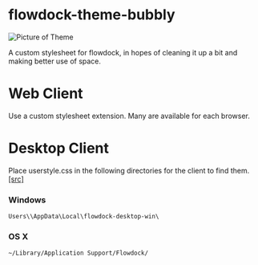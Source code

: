 # flowdock-theme-bubbly

![Picture of Theme](https://i.imgur.com/ocMttwk.png)

A custom stylesheet for flowdock, in hopes of cleaning it up a bit and making better use of space.

# Web Client

Use a custom stylesheet extension. Many are available for each browser. 

# Desktop Client

Place userstyle.css in the following directories for the client to find them. [[src]](https://flowdock.uservoice.com/forums/36827-general/suggestions/5407290-allow-for-custom-css)

### Windows
```
Users\\AppData\Local\flowdock-desktop-win\
```

### OS X
```
~/Library/Application Support/Flowdock/
```
